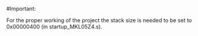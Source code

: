 #Important:

For the proper working of the project the stack size is needed to be set to 0x00000400 (in startup_MKL05Z4.s).
